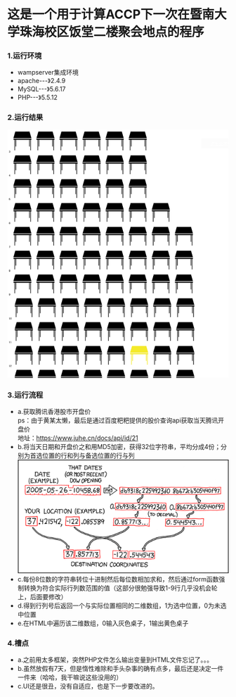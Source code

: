 # 这是一个用于计算ACCP下一次在暨南大学珠海校区饭堂二楼聚会地点的程序<br>

### 1.运行环境<br>
+ wampserver集成环境<br>
+ apache---》2.4.9<br>
+ MySQL---》5.6.17<br>
+ PHP---》5.5.12<br>

### 2.运行结果
![Image](./img/run.png)
### 3.运行流程<br>
+ a.获取腾讯香港股市开盘价<br>
ps：由于黄某太懒，最后是通过百度粑粑提供的股价查询api获取当天腾讯开盘价<br>
地址：https://www.juhe.cn/docs/api/id/21<br>
+ b.将当天日期和开盘价之和用MD5加密，获得32位字符串，平均分成4份；分别为首选位置的行和列与备选位置的行与列<br>
![Image](./img/1.png)<br>
+ c.每份8位数的字符串转位十进制然后每位数相加求和，然后通过form函数强制转换为符合实际行列数范围的值（这部分很勉强导致1-9行几乎没机会轮上，后面要修改）<br>
+ d.得到行列号后返回一个与实际位置相同的二维数组，1为选中位置，0为未选中位置<br>
+ e.在HTML中遍历该二维数组，0输入灰色桌子，1输出黄色桌子<br>
### 4.槽点<br>
+ a.之前用太多框架，突然PHP文件怎么输出变量到HTML文件忘记了。。。<br>
+ b.虽然放假有7天，但是惰性难除和手头杂事的确有点多，最后还是决定一件一件来（哈哈，我干嘛说这些没用的）<br>
+ c.UI还是很丑，没有自适应，也是下一步要改进的。